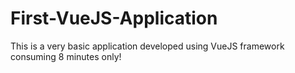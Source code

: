 # First-VueJS-Application
This is a very basic application developed using VueJS framework consuming 8 minutes only!
